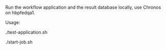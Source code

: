 
Run the workflow application and the result database locally, use Chronos on hbpfedqa1.

Usage:

./test-application.sh

./start-job.sh
